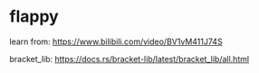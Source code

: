 # flappy

learn from: https://www.bilibili.com/video/BV1vM411J74S

bracket_lib: https://docs.rs/bracket-lib/latest/bracket_lib/all.html
